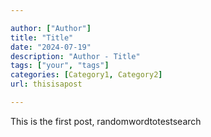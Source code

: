 ```yaml
---

author: ["Author"]
title: "Title"
date: "2024-07-19"
description: "Author - Title"
tags: ["your", "tags"]
categories: [Category1, Category2]
url: thisisapost

---
```



This is the first post,  randomwordtotestsearch